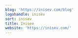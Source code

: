 ```yaml
---
blog: 'https://inisev.com/blog'
logohandle: inisev
sort: inisev
title: Inisev
website: 'https://inisev.com/'
---
```

